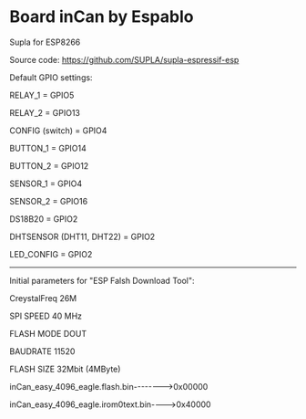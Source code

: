# Board inCan by Espablo
Supla for ESP8266


Source code: https://github.com/SUPLA/supla-espressif-esp



Default GPIO settings:

RELAY_1 = GPIO5

RELAY_2 = GPIO13

CONFIG (switch) = GPIO4
	
BUTTON_1 = GPIO14

BUTTON_2 = GPIO12

SENSOR_1 = GPIO4

SENSOR_2 = GPIO16

DS18B20 = GPIO2


DHTSENSOR (DHT11, DHT22) = GPIO2

LED_CONFIG = GPIO2

-------------------------------------------------

Initial parameters for "ESP Falsh Download Tool":

CreystalFreq 26M

SPI SPEED 40 MHz

FLASH MODE DOUT

BAUDRATE 11520

FLASH SIZE 32Mbit (4MByte)

inCan_easy_4096_eagle.flash.bin-------->0x00000

inCan_easy_4096_eagle.irom0text.bin---->0x40000

